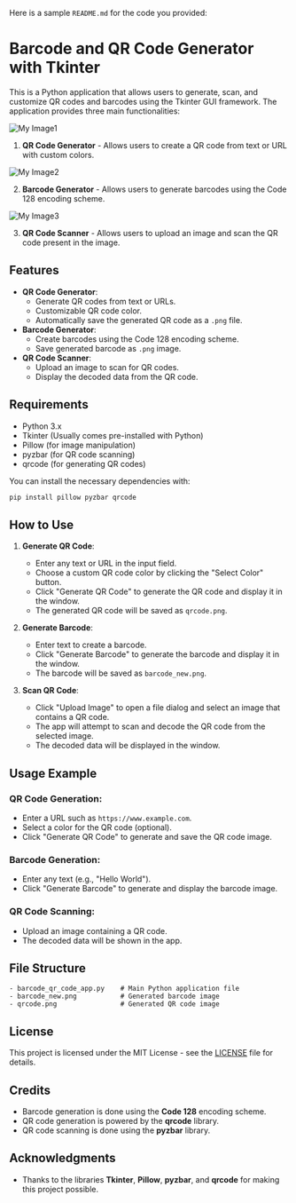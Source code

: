 Here is a sample `README.md` for the code you provided:

# Barcode and QR Code Generator with Tkinter

This is a Python application that allows users to generate, scan, and customize QR codes and barcodes using the Tkinter GUI framework. The application provides three main functionalities:

![My Image1](image1.png)

1. **QR Code Generator** - Allows users to create a QR code from text or URL with custom colors.

![My Image2](image2.png)

2. **Barcode Generator** - Allows users to generate barcodes using the Code 128 encoding scheme.

![My Image3](image3.png)

3. **QR Code Scanner** - Allows users to upload an image and scan the QR code present in the image.

## Features
- **QR Code Generator**: 
  - Generate QR codes from text or URLs.
  - Customizable QR code color.
  - Automatically save the generated QR code as a `.png` file.
- **Barcode Generator**:
  - Create barcodes using the Code 128 encoding scheme.
  - Save generated barcode as `.png` image.
- **QR Code Scanner**:
  - Upload an image to scan for QR codes.
  - Display the decoded data from the QR code.

## Requirements
- Python 3.x
- Tkinter (Usually comes pre-installed with Python)
- Pillow (for image manipulation)
- pyzbar (for QR code scanning)
- qrcode (for generating QR codes)

You can install the necessary dependencies with:

```bash
pip install pillow pyzbar qrcode
```

## How to Use
1. **Generate QR Code**:
   - Enter any text or URL in the input field.
   - Choose a custom QR code color by clicking the "Select Color" button.
   - Click "Generate QR Code" to generate the QR code and display it in the window.
   - The generated QR code will be saved as `qrcode.png`.

2. **Generate Barcode**:
   - Enter text to create a barcode.
   - Click "Generate Barcode" to generate the barcode and display it in the window.
   - The barcode will be saved as `barcode_new.png`.

3. **Scan QR Code**:
   - Click "Upload Image" to open a file dialog and select an image that contains a QR code.
   - The app will attempt to scan and decode the QR code from the selected image.
   - The decoded data will be displayed in the window.

## Usage Example

### QR Code Generation:
- Enter a URL such as `https://www.example.com`.
- Select a color for the QR code (optional).
- Click "Generate QR Code" to generate and save the QR code image.

### Barcode Generation:
- Enter any text (e.g., "Hello World").
- Click "Generate Barcode" to generate and display the barcode image.

### QR Code Scanning:
- Upload an image containing a QR code.
- The decoded data will be shown in the app.

## File Structure
```
- barcode_qr_code_app.py    # Main Python application file
- barcode_new.png           # Generated barcode image
- qrcode.png                # Generated QR code image
```

## License
This project is licensed under the MIT License - see the [LICENSE](LICENSE) file for details.

## Credits
- Barcode generation is done using the **Code 128** encoding scheme.
- QR code generation is powered by the **qrcode** library.
- QR code scanning is done using the **pyzbar** library.

## Acknowledgments
- Thanks to the libraries **Tkinter**, **Pillow**, **pyzbar**, and **qrcode** for making this project possible.
